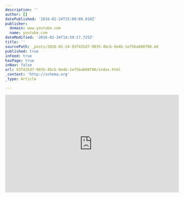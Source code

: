 ```yaml
---
description: ''
author: []
datePublished: '2016-02-24T15:00:09.910Z'
publisher:
  domain: www.youtube.com
  name: youtube.com
dateModified: '2016-02-24T14:59:17.725Z'
title: ''
sourcePath: _posts/2016-02-24-93f435d7-9035-4bcb-9e4b-1ef5ba608f00.md
published: true
inFeed: true
hasPage: true
inNav: false
url: 93f435d7-9035-4bcb-9e4b-1ef5ba608f00/index.html
_context: 'http://schema.org'
_type: Article

---
```

<iframe width="560" height="315" src="https://www.youtube.com/embed/H9Dhn73PDAY" frameborder="0" allowfullscreen="allowfullscreen" style=""></iframe>